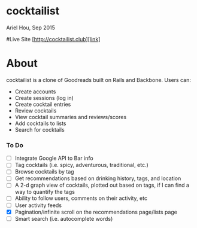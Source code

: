 # cocktailist
Ariel Hou, Sep 2015

#Live Site
[http://cocktailist.club][link]

[link]: http://cocktailist.club

# About
cocktailist is a clone of Goodreads built on Rails and Backbone. Users can:

- Create accounts
- Create sessions (log in)
- Create cocktail entries
- Review cocktails
- View cocktail summaries and reviews/scores
- Add cocktails to lists
- Search for cocktails


### To Do
- [ ] Integrate Google API to Bar info
- [ ] Tag cocktails (i.e. spicy, adventurous, traditional, etc.)
- [ ] Browse cocktails by tag
- [ ] Get recommendations based on drinking history, tags, and location
- [ ] A 2-d graph view of cocktails, plotted out based on tags, if I can find a way to quantify the tags
- [ ] Ability to follow users, comments on their activity, etc
- [ ] User activity feeds
- [x] Pagination/infinite scroll on the recommendations page/lists page
- [ ] Smart search (i.e. autocomplete words)
